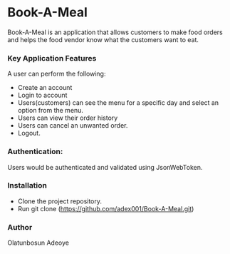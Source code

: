# Book-A-Meal
Book-A-Meal is an application that allows customers to make food orders and helps the food vendor know what the customers want to eat.

### Key Application Features
A user can perform the following:

- Create an account
- Login to account
- Users(customers) can see the menu for a specific day and select an option from the menu.
- Users can view their order history 
- Users can cancel an unwanted order.
- Logout.

### Authentication: 
Users would be authenticated and validated using JsonWebToken.

### Installation

- Clone the project repository.
- Run git clone (https://github.com/adex001/Book-A-Meal.git)

### Author
Olatunbosun Adeoye